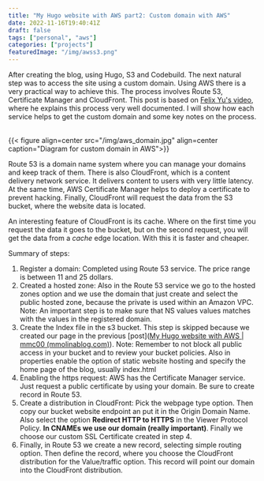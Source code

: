 ```yaml
---
title: "My Hugo website with AWS part2: Custom domain with AWS"
date: 2022-11-16T19:40:41Z
draft: false
tags: ["personal", "aws"]
categories: ["projects"]
featuredImage: "/img/awss3.png"
---
```


After creating the blog, using Hugo, S3 and Codebuild. 
The next natural step was to access the site using a custom domain.
Using AWS there is a very practical way to achieve this.
The process involves Route 53, Certificate Manager and CloudFront. 
This post is based on [Felix Yu's video](https://www.youtube.com/watch?v=kvlSep7m7Uk),
where he explains this process very well documented. 
I will show how each service helps to get the custom domain and some key notes on the process.

<br> 
{{< figure align=center src="/img/aws_domain.jpg" align=center caption="Diagram for custom domain in AWS">}}


Route 53 is a domain name system where you can manage your domains and keep track of them.
There is also CloudFront, which is a content delivery network service.
It delivers content to users with very little latency. At the same time,
AWS Certificate Manager helps to deploy a certificate to prevent hacking.
Finally, CloudFront will request the data from the S3 bucket, where the website data is located.

An interesting feature of CloudFront is its cache.
Where on the first time you request the data it goes to the bucket,
but on the second request, you will get the data from a *cache* edge location.
With this it is faster and cheaper.

Summary of steps:
 1. Register a domain: Completed using Route 53 service. The price range is between 11 and 25 dollars.
 2. Created a hosted zone:
     Also in the Route 53 service we go to the hosted zones option and we use the domain that just create and select the public hosted zone, because the private is used within an Amazon VPC. 
     Note: An important step is to make sure that NS values values matches with the values in the registered domain.
 3. Create the Index file in the s3 bucket. This step is skipped because we created our page in the previous [post]([My Hugo website with AWS | mmc00 (mmolinablog.com)](https://mmolinablog.com/posts/hugoweb/)).
	 Note: Remember to not block all public access in your bucket and to review your bucket policies.
     Also in properties enable the option of static website hosting and specify the home page of the blog, usually index.html
4. Enabling the https request:
	AWS has the Certificate Manager service. Just request a public certificate by using your domain. Be sure to create record in Route 53.
5. Create a distribution in CloudFront:
	Pick the webpage type option. Then copy our bucket website endpoint an put it in the Origin Domain Name. 
    Also select the option **Redirect HTTP to HTTPS** in the Viewer Protocol Policy. **In CNAMEs we use our domain (really important)**.
    Finally we choose our custom SSL Certificate created in step 4.
6. Finally, in Route 53 we create a new record, selecting simple routing option.
    Then define the record, where you choose the CloudFront distribution for the Value/traffic option. 
    This record will point our domain into the CloudFront distribution.
